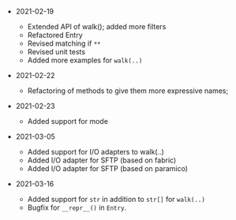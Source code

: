 * 2021-02-19
	* Extended API of walk(); added more filters
	* Refactored Entry
	* Revised matching if `**`
	* Revised unit tests
	* Added more examples for `walk(..)`

* 2021-02-22
	* Refactoring of methods to give them more expressive names;

* 2021-02-23
	* Added support for mode

* 2021-03-05
	* Added support for I/O adapters to walk(..)
	* Added I/O adapter for SFTP (based on fabric)
	* Added I/O adapter for SFTP (based on paramico)

* 2021-03-16
	* Added support for `str` in addition to `str[]` for `walk(..)`
	* Bugfix for `__repr__()` in `Entry`.

